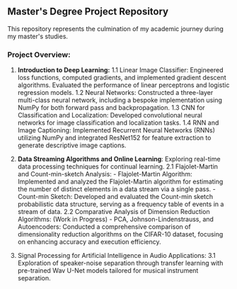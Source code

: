 ## Master's Degree Project Repository

This repository represents the culmination of my academic journey during my master's studies.

### Project Overview:

1. **Introduction to Deep Learning:**
   1.1 Linear Image Classifier: Engineered loss functions, computed gradients, and implemented gradient descent algorithms. Evaluated the performance of linear perceptrons and logistic regression models.
   1.2 Neural Networks: Constructed a three-layer multi-class neural network, including a bespoke implementation using NumPy for both forward pass and backpropagation.
   1.3 CNN for Classification and Localization: Developed convolutional neural networks for image classification and localization tasks.
   1.4 RNN and Image Captioning: Implemented Recurrent Neural Networks (RNNs) utilizing NumPy and integrated ResNet152 for feature extraction to generate descriptive image captions.

2. **Data Streaming Algorithms and Online Learning**:
   Exploring real-time data processing techniques for continual learning.
   2.1 Flajolet-Martin and Count-min-sketch Analysis:
       - Flajolet-Martin Algorithm: Implemented and analyzed the Flajolet-Martin algorithm for estimating the number of distinct elements in a data stream via a single pass.
       - Count-min Sketch: Developed and evaluated the Count-min sketch probabilistic data structure, serving as a frequency table of events in a stream of data.
   2.2 Comparative Analysis of Dimension Reduction Algorithms: (Work in Progress)
       - PCA, Johnson-Lindenstrauss, and Autoencoders: Conducted a comprehensive comparison of dimensionality reduction algorithms on the CIFAR-10 dataset, focusing on enhancing accuracy and execution efficiency.

3. Signal Processing for Artificial Intelligence in Audio Applications:
   3.1 Exploration of speaker-noise separation through transfer learning with pre-trained Wav U-Net models tailored for musical instrument separation.